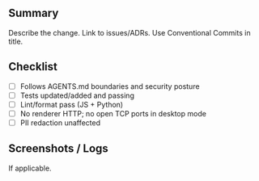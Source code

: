 ## Summary

Describe the change. Link to issues/ADRs. Use Conventional Commits in title.

## Checklist

- [ ] Follows AGENTS.md boundaries and security posture
- [ ] Tests updated/added and passing
- [ ] Lint/format pass (JS + Python)
- [ ] No renderer HTTP; no open TCP ports in desktop mode
- [ ] PII redaction unaffected

## Screenshots / Logs

If applicable.

